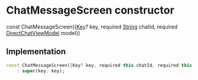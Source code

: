 


# ChatMessageScreen constructor






const
ChatMessageScreen({[Key](https://api.flutter.dev/flutter/foundation/Key-class.html)? key, required [String](https://api.flutter.dev/flutter/dart-core/String-class.html) chatId, required [DirectChatViewModel](../../view_model_after_auth_view_models_chat_view_models_direct_chat_view_model/DirectChatViewModel-class.md) model})





## Implementation

```dart
const ChatMessageScreen({Key? key, required this.chatId, required this.model})
    : super(key: key);
```







